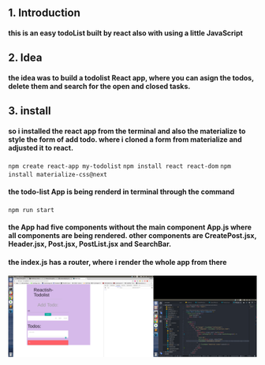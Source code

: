 ## 1. Introduction

#### this is an easy todoList built by react also with using a little JavaScript

## 2. Idea

#### the idea was to build a todolist React app, where you can asign the todos, delete them and search for the open and closed tasks.

## 3. install

#### so i installed the react app from the terminal and also the materialize to style the form of add todo. where i cloned a form from materialize and adjusted it to react.

`npm create react-app my-todolist`
`npm install react react-dom`
`npm install materialize-css@next`

#### the todo-list App is being renderd in terminal through the command

`npm run start`

#### the App had five components without the main component App.js where all components are being rendered. other components are CreatePost.jsx, Header.jsx, Post.jsx, PostList.jsx and SearchBar.

#### the index.js has a router, where i render the whole app from there

![here is an image for the working App](https://github.com/samarsafy/my-todolist/blob/master/my-todolist.png)
